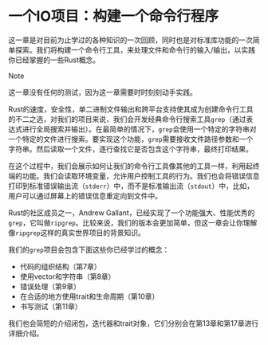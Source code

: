 # 一个IO项目：构建一个命令行程序

这一章是对目前为止学过的各种知识的一次回顾，同时也是对标准库功能的一次简单探索。我们将构建一个命令行工具，来处理文件和命令行的输入/输出，以实践你已经掌握的一些Rust概念。

> [!NOTE]
> 这一章没有任何的测试，因为这一章需要时时刻刻动手实践。

Rust的速度，安全性，单二进制文件输出和跨平台支持使其成为创建命令行工具的不二之选，对我们的项目来说，我们会开发经典命令行搜索工具`grep`（通过表达式进行全局搜索并输出）。在最简单的情况下，`grep`会使用一个特定的字符串对一个特定的文件进行搜索。要实现这个功能，`grep`需要接收文件路径参数和一个字符串。然后读取一个文件，逐行查找它是否包含这个字符串，最终打印结果。

在这个过程中，我们会展示如何让我们的命令行工具像其他的工具一样，利用起终端的功能。我们会读取环境变量，允许用户控制工具的行为。我们也会将错误信息打印到标准错误输出流（`stderr`）中，而不是标准输出流（`stdout`）中，比如，用户可以通过屏幕上的错误信息重定向到文件中。

Rust的社区成员之一，Andrew Gallant，已经实现了一个功能强大、性能优秀的`grep`，它叫做`ripgrep`。比较来说，我们的版本会更加简单，但这一章会让你理解像`ripgrep`这样的真实世界项目的背景知识。

我们的`grep`项目会包含下面这些你已经学过的概念：

- 代码的组织结构（第7章）
- 使用vector和字符串（第8章）
- 错误处理（第9章）
- 在合适的地方使用trait和生命周期（第10章）
- 书写测试（第11章）

我们也会简短的介绍闭包，迭代器和trait对象，它们分别会在第13章和第17章进行详细介绍。
